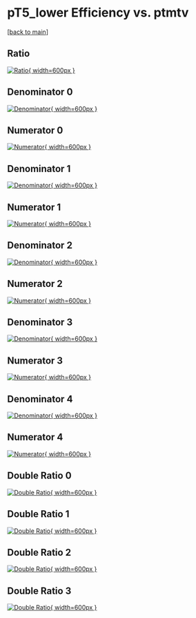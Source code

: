 # pT5_lower Efficiency vs. ptmtv

[[back to main](./)]



## Ratio

[![Ratio](../mtv/var/pT5_lower_loweta_11_1_eff_ptmtv.png){ width=600px }](../mtv/var/pT5_lower_loweta_11_1_eff_ptmtv.pdf)

## Denominator 0

[![Denominator](../mtv/den/pT5_lower_loweta_11_1_eff_ptmtv_den0.png){ width=600px }](../mtv/den/pT5_lower_loweta_11_1_eff_ptmtv_den0.pdf)

## Numerator 0

[![Numerator](../mtv/num/pT5_lower_loweta_11_1_eff_ptmtv_num0.png){ width=600px }](../mtv/num/pT5_lower_loweta_11_1_eff_ptmtv_num0.pdf)

## Denominator 1

[![Denominator](../mtv/den/pT5_lower_loweta_11_1_eff_ptmtv_den1.png){ width=600px }](../mtv/den/pT5_lower_loweta_11_1_eff_ptmtv_den1.pdf)

## Numerator 1

[![Numerator](../mtv/num/pT5_lower_loweta_11_1_eff_ptmtv_num1.png){ width=600px }](../mtv/num/pT5_lower_loweta_11_1_eff_ptmtv_num1.pdf)

## Denominator 2

[![Denominator](../mtv/den/pT5_lower_loweta_11_1_eff_ptmtv_den2.png){ width=600px }](../mtv/den/pT5_lower_loweta_11_1_eff_ptmtv_den2.pdf)

## Numerator 2

[![Numerator](../mtv/num/pT5_lower_loweta_11_1_eff_ptmtv_num2.png){ width=600px }](../mtv/num/pT5_lower_loweta_11_1_eff_ptmtv_num2.pdf)

## Denominator 3

[![Denominator](../mtv/den/pT5_lower_loweta_11_1_eff_ptmtv_den3.png){ width=600px }](../mtv/den/pT5_lower_loweta_11_1_eff_ptmtv_den3.pdf)

## Numerator 3

[![Numerator](../mtv/num/pT5_lower_loweta_11_1_eff_ptmtv_num3.png){ width=600px }](../mtv/num/pT5_lower_loweta_11_1_eff_ptmtv_num3.pdf)

## Denominator 4

[![Denominator](../mtv/den/pT5_lower_loweta_11_1_eff_ptmtv_den4.png){ width=600px }](../mtv/den/pT5_lower_loweta_11_1_eff_ptmtv_den4.pdf)

## Numerator 4

[![Numerator](../mtv/num/pT5_lower_loweta_11_1_eff_ptmtv_num4.png){ width=600px }](../mtv/num/pT5_lower_loweta_11_1_eff_ptmtv_num4.pdf)

## Double Ratio 0

[![Double Ratio](../mtv/ratio/pT5_lower_loweta_11_1_eff_ptmtv_ratio0.png){ width=600px }](../mtv/ratio/pT5_lower_loweta_11_1_eff_ptmtv_ratio0.pdf)

## Double Ratio 1

[![Double Ratio](../mtv/ratio/pT5_lower_loweta_11_1_eff_ptmtv_ratio1.png){ width=600px }](../mtv/ratio/pT5_lower_loweta_11_1_eff_ptmtv_ratio1.pdf)

## Double Ratio 2

[![Double Ratio](../mtv/ratio/pT5_lower_loweta_11_1_eff_ptmtv_ratio2.png){ width=600px }](../mtv/ratio/pT5_lower_loweta_11_1_eff_ptmtv_ratio2.pdf)

## Double Ratio 3

[![Double Ratio](../mtv/ratio/pT5_lower_loweta_11_1_eff_ptmtv_ratio3.png){ width=600px }](../mtv/ratio/pT5_lower_loweta_11_1_eff_ptmtv_ratio3.pdf)

